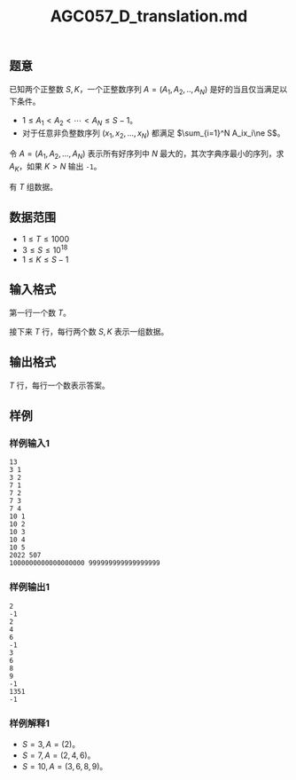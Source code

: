 ﻿---
title: "AGC057_D_translation.md"
tags: []
author: ""
created: ""
---

## 题意 

已知两个正整数 $S,K$，一个正整数序列 $A=(A_1,A_2,..,A_N)$ 是好的当且仅当满足以下条件。

- $1\le A_1 < A_2 < \cdots < A_N \le  S-1$。
- 对于任意非负整数序列 $(x_1,x_2,...,x_N)$ 都满足 $\sum_{i=1}^N A_ix_i\ne S$。

令 $A=(A_1,A_2,...,A_N)$ 表示所有好序列中 $N$ 最大的，其次字典序最小的序列，求 $A_K$，如果 $K>N$ 输出 `-1`。

有 $T$ 组数据。

## 数据范围

- $1\le T\le 1000$
- $3\le S\le 10^{18}$
- $1\le K\le S-1$

## 输入格式

第一行一个数 $T$。

接下来 $T$ 行，每行两个数 $S,K$ 表示一组数据。

## 输出格式

$T$ 行，每行一个数表示答案。

## 样例

### 样例输入1

```
13
3 1
3 2
7 1
7 2
7 3
7 4
10 1
10 2
10 3
10 4
10 5
2022 507
1000000000000000000 999999999999999999
```

### 样例输出1

```
2
-1
2
4
6
-1
3
6
8
9
-1
1351
-1
```

### 样例解释1

- $S=3,A=(2)$。
- $S=7,A=(2,4,6)$。
- $S=10,A=(3,6,8,9)$。


